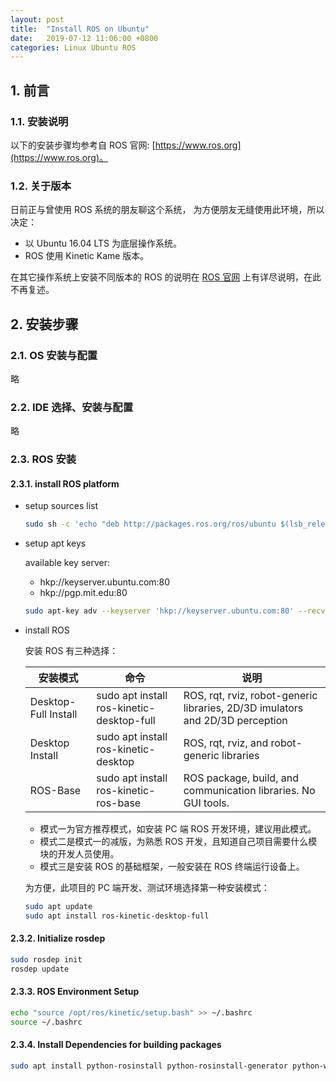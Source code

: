 ```yaml
---
layout: post
title:  "Install ROS on Ubuntu"
date:   2019-07-12 11:06:00 +0800
categories: Linux Ubuntu ROS
---
```


## 1. 前言

### 1.1. 安装说明

以下的安装步骤均参考自 ROS 官网: [https://www.ros.org](https://www.ros.org)。

### 1.2. 关于版本

日前正与曾使用 ROS 系统的朋友聊这个系统，
为方便朋友无缝使用此环境，所以决定：

- 以 Ubuntu 16.04 LTS 为底层操作系统。
- ROS 使用 Kinetic Kame 版本。

在其它操作系统上安装不同版本的 ROS 的说明在 [ROS 官网](https://www.ros.org) 上有详尽说明，在此不再复述。

## 2. 安装步骤

### 2.1. OS 安装与配置

略

### 2.2. IDE 选择、安装与配置

略

### 2.3. ROS 安装

#### 2.3.1. install ROS platform

- setup sources list

  ```sh
  sudo sh -c 'echo "deb http://packages.ros.org/ros/ubuntu $(lsb_release -sc) main" > /etc/apt/sources.list.d/ros-latest.list'
  ```

- setup apt keys

  available key server:

  - hkp://keyserver.ubuntu.com:80
  - hkp://pgp.mit.edu:80

  ```sh
  sudo apt-key adv --keyserver 'hkp://keyserver.ubuntu.com:80' --recv-key   C1CF6E31E6BADE8868B172B4F42ED6FBAB17C654
  ```

- install ROS

  安装 ROS 有三种选择：

  安装模式 | 命令 | 说明
  ---|---|---
  Desktop-Full Install | sudo apt install ros-kinetic-desktop-full | ROS, rqt, rviz, robot-generic libraries, 2D/3D   imulators and 2D/3D perception
  Desktop Install | sudo apt install ros-kinetic-desktop | ROS, rqt, rviz, and robot-generic libraries
  ROS-Base | sudo apt install ros-kinetic-ros-base | ROS package, build, and communication libraries. No GUI tools.

  - 模式一为官方推荐模式，如安装 PC 端 ROS 开发环境，建议用此模式。
  - 模式二是模式一的减版，为熟悉 ROS 开发，且知道自己项目需要什么模块的开发人员使用。
  - 模式三是安装 ROS 的基础框架，一般安装在 ROS 终端运行设备上。

  为方便，此项目的 PC 端开发、测试环境选择第一种安装模式：

  ```sh
  sudo apt update
  sudo apt install ros-kinetic-desktop-full
  ```

#### 2.3.2. Initialize rosdep

```sh
sudo rosdep init
rosdep update
```

#### 2.3.3. ROS Environment Setup

```sh
echo "source /opt/ros/kinetic/setup.bash" >> ~/.bashrc
source ~/.bashrc
```

#### 2.3.4. Install Dependencies for building packages

```sh
sudo apt install python-rosinstall python-rosinstall-generator python-wstool build-essential
```
